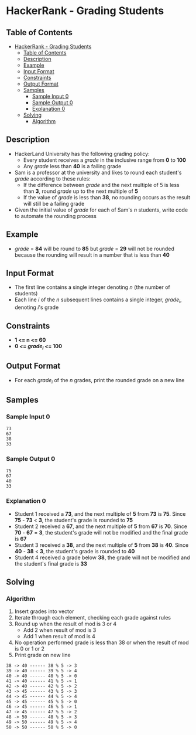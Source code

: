 # HackerRank - Grading Students

## Table of Contents
<!-- TOC -->

- [HackerRank - Grading Students](#hackerrank---grading-students)
    - [Table of Contents](#table-of-contents)
    - [Description](#description)
    - [Example](#example)
    - [Input Format](#input-format)
    - [Constraints](#constraints)
    - [Output Format](#output-format)
    - [Samples](#samples)
        - [Sample Input 0](#sample-input-0)
        - [Sample Output 0](#sample-output-0)
        - [Explanation 0](#explanation-0)
    - [Solving](#solving)
        - [Algorithm](#algorithm)

<!-- /TOC -->

## Description
* HackerLand University has the following grading policy:
	* Every student receives a _grade_ in the inclusive range from **0** to **100**
	* Any _grade_ less than **40** is a failing grade
* Sam is a professor at the university and likes to round each student's _grade_ according to these rules:
	* If the difference between _grade_ and the next multiple of 5 is less than **3**, round _grade_ up to the next multiple of **5**
	* If the value of _grade_ is less than **38**, no rounding occurs as the result will still be a failing grade
* Given the initial value of _grade_ for each of Sam's _n_ students, write code to automate the rounding process

## Example
* _grade_ = **84** will be round to **85** but _grade_ = **29** will not be rounded because the rounding will result in a number that is less than **40**

## Input Format
* The first line contains a single integer denoting _n_ (the number of students)
* Each line _i_ of the _n_ subsequent lines contains a single integer, _grade<sub>i</sub>_, denoting _i_'s grade

## Constraints
* **1 <= n <= 60**
* **0 <= _grade<sub>i</sub>_ <= 100**

## Output Format
* For each _grade<sub>i</sub>_ of the _n_ grades, print the rounded grade on a new line

## Samples

### Sample Input 0
```
73
67
38
33
```

### Sample Output 0
```
75
67
40
33
```

### Explanation 0
* Student 1 received a **73**, and the next multiple of **5** from **73** is **75**. Since **75** - **73** < **3**, the student's grade is rounded to **75**
* Student 2 received a **67**, and the next multiple of **5** from **67** is **70**. Since **70** - **67** = **3**, the student's grade will not be modified and the final grade is **67**
* Student 3 received a **38**, and the next multiple of **5** from **38** is **40**. Since **40** - **38** < **3**, the student's grade is rounded to  **40**
* Student 4 received a grade below **38**, the grade will not be modified and the student's final grade is **33**

## Solving


### Algorithm
1. Insert grades into vector
2. Iterate through each element, checking each grade against rules
3. Round up when the result of mod is 3 or 4
	* Add 2 when result of mod is 3
	* Add 1 when result of mod is 4
4. No operation performed grade is less than 38 or when the result of mod is 0 or 1 or 2
5. Print grade on new line

```
38 -> 40 ------ 38 % 5 -> 3
39 -> 40 ------ 39 % 5 -> 4
40 -> 40 ------ 40 % 5 -> 0
41 -> 40 ------ 41 % 5 -> 1
42 -> 40 ------ 42 % 5 -> 2
43 -> 45 ------ 43 % 5 -> 3
44 -> 45 ------ 44 % 5 -> 4
45 -> 45 ------ 45 % 5 -> 0
46 -> 45 ------ 46 % 5 -> 1
47 -> 45 ------ 47 % 5 -> 2
48 -> 50 ------ 48 % 5 -> 3
49 -> 50 ------ 49 % 5 -> 4
50 -> 50 ------ 50 % 5 -> 0
```